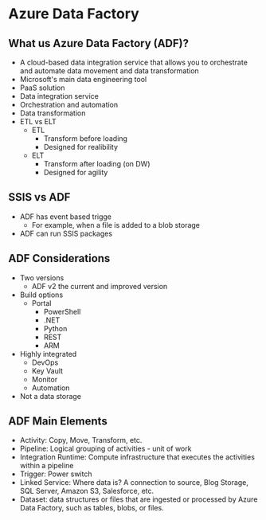 # Azure Data Factory

## What us Azure Data Factory (ADF)?
- A cloud-based data integration service that allows you to orchestrate and automate data movement and data transformation
- Microsoft's main data engineering tool
- PaaS solution
- Data integration service
- Orchestration and automation
- Data transformation
- ETL vs ELT
  - ETL
    - Transform before loading
    - Designed for realibility
  - ELT
    - Transform after loading (on DW)
    - Designed for agility
## SSIS vs ADF
- ADF has event based trigge
  - For example, when a file is added to a blob storage
- ADF can run SSIS packages
## ADF Considerations
- Two versions
  - ADF v2 the current and improved version
- Build options
  - Portal
	- PowerShell
	- .NET
	- Python
	- REST
	- ARM
- Highly integrated
  - DevOps
  - Key Vault
  - Monitor
  - Automation
- Not a data storage  
## ADF Main Elements
- Activity: Copy, Move, Transform, etc.
- Pipeline: Logical grouping of activities - unit of work
- Integration Runtime: Compute infrastructure that executes the activities within a pipeline
- Trigger: Power switch
- Linked Service: Where data is? A connection to source, Blog Storage, SQL Server, Amazon S3, Salesforce, etc.
- Dataset: data structures or files that are ingested or processed by Azure Data Factory, such as tables, blobs, or files.



